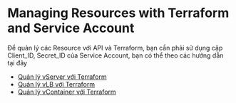# Managing Resources with Terraform and Service Account

Để quản lý các Resource với API và Terraform, bạn cần phải sử dụng cặp Client\_ID, Secret\_ID của Service Account, bạn có thể theo các hướng dẫn tại đây

* [Quản lý vServer với Terraform](../../vserver/compute-hcm03-1a/terraform/quan-ly-vserver-voi-terraform.md)
* [Quản lý vLB với Terraform](../../vserver/compute-hcm03-1a/terraform/quan-ly-vlb-voi-terraform.md)
* [Quản lý vContainer với Terraform](../../vserver/compute-hcm03-1a/terraform/quan-ly-vcontainer-voi-terraform.md)
